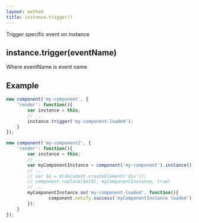 ```yaml
---
layout: method
title: instance.trigger()
---
```


Trigger specific event on instance

## instance.trigger(eventName)

Where eventName is event name

## Example

```js
new component('my-component', {
	'render': function(){
		var instance = this;
		// ...
		instance.trigger('my-component-loaded');
	}
});

new component('my-component2', {
	'render': function(){
		var instance = this;
		// ...
		var myComponentInstance = component('my-component').instance();
		// ...
		// var $e = $(document.createElement('div'));
		// component.replace($e[0], myComponentInstance, true)
		// ...
		myComponentInstance.on('my-component-loaded', function(){
				component.notify.success('myComponentInstance loaded');
		});
	}
});

```

<script>
new component('my-component', {
	'render': function(){
		var instance = this;
		// ...
		instance.trigger('my-component-loaded');
	}
});

new component('my-component2', {
	'render': function(){
		var instance = this;
		// ...
		var myComponentInstance = component('my-component').instance();
		// ...
		// var $e = $(document.createElement('div'));
		// component.replace($e[0], myComponentInstance, true)
		// ...
		myComponentInstance.on('my-component-loaded', function(){
			component.notify.success('myComponentInstance loaded');
		});
	}
});
</script>
